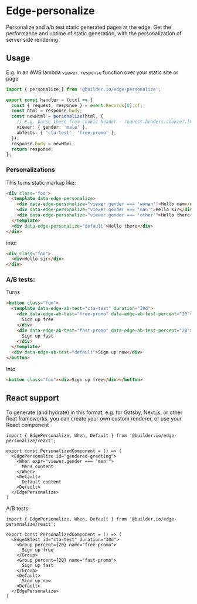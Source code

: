 # Edge-personalize

Personalize and a/b test static generated pages at the edge. Get the performance and uptime of static
generation, with the personalization of server side rendering

## Usage

E.g. in an AWS lambda `viewer response` function over your static site or page

```ts
import { personalize } from '@builder.io/edge-personalize';

export const handler = (ctx) => {
  const { request, response } = event.Records[0].cf;
  const html = response.body;
  const newHtml = personalize(html, {
    // E.g. parse these from cookie header - request.headers.cookie?.[0]?.Value
    viewer: { gender: 'male' },
    abTests: { 'cta-test': 'free-promo' },
  });
  response.body = newHtml;
  return response;
};
```

### Personalizations

This turns static markup like:

```html
<div class="foo">
  <template data-edge-personalize>
    <div data-edge-personalize="viewer.gender === 'woman'">Hello mam</div>
    <div data-edge-personalize="viewer.gender === 'man'">Hello sir</div>
    <div data-edge-personalize="viewer.gender === 'other'">Hello there</div>
  </template>
  <div data-edge-personalize="default">Hello there</div>
</div>
```

into:

```html
<div class="foo">
  <div>Hello sir</div>
</div>
```

### A/B tests:

Turns

```html
<button class="foo">
  <template data-edge-ab-test="cta-test" duration="30d">
    <div data-edge-ab-test="free-promo" data-edge-ab-test-percent="20">
      Sign up free
    </div>
    <div data-edge-ab-test="fast-promo" data-edge-ab-test-percent="20">
      Sign up fast
    </div>
  </template>
  <div data-edge-ab-test="default">Sign up now</div>
</button>
```

Into

```html
<button class="foo"><div>Sign up free</div></button>
```

## React support

To generate (and hydrate) in this format, e.g. for Gatsby, Next.js, or other Reat frameworks, you can create your own custom renderer, or use your React component

```tsx
import { EdgePersonalize, When, Default } from '@builder.io/edge-personalize/react';

export const PersonalizedComponent = () => (
  <EdgePersonalize id="gendered-greeting">
    <When expr="viewer.gender === 'men'">
      Mens content
    </When>
    <Default>
      Default content
    <Default>
  </EdgePersonalize>
)
```

A/B tests:

```tsx
import { EdgePersonalize, When, Default } from '@builder.io/edge-personalize/react';

export const PersonalizedComponent = () => (
  <EdgeABTest id="cta-test" duration="30d">
    <Group percent={20} name="free-promo">
      Sign up free
    </Group>
    <Group percent={20} name="fast-promo">
      Sign up fast
    </Group>
    <Default>
      Sign up now
    <Default>
  </EdgePersonalize>
)
```
